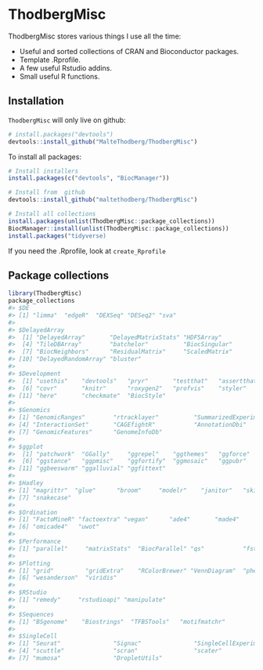 
<!-- README.md is generated from README.Rmd. Please edit that file -->

# ThodbergMisc

<!-- badges: start -->
<!-- badges: end -->

ThodbergMisc stores various things I use all the time:

- Useful and sorted collections of CRAN and Bioconductor packages.
- Template .Rprofile.
- A few useful Rstudio addins.
- Small useful R functions.

## Installation

`ThodbergMisc` will only live on github:

``` r
# install.packages("devtools")
devtools::install_github("MalteThodberg/ThodbergMisc")
```

To install all packages:

``` r
# Install installers
install.packages(c("devtools", "BiocManager"))

# Install from  github
devtools::install_github("maltethodberg/ThodbergMisc")

# Install all collections
install.packages(unlist(ThodbergMisc::package_collections))
BiocManager::install(unlist(ThodbergMisc::package_collections))
install.packages("tidyverse)
```

If you need the .Rprofile, look at `create_Rprofile`

## Package collections

``` r
library(ThodbergMisc)
package_collections
#> $DE
#> [1] "limma"  "edgeR"  "DEXSeq" "DESeq2" "sva"   
#> 
#> $DelayedArray
#>  [1] "DelayedArray"       "DelayedMatrixStats" "HDF5Array"         
#>  [4] "TileDBArray"        "batchelor"          "BiocSingular"      
#>  [7] "BiocNeighbors"      "ResidualMatrix"     "ScaledMatrix"      
#> [10] "DelayedRandomArray" "bluster"           
#> 
#> $Development
#>  [1] "usethis"    "devtools"   "pryr"       "testthat"   "assertthat"
#>  [6] "covr"       "knitr"      "roxygen2"   "profvis"    "styler"    
#> [11] "here"       "checkmate"  "BiocStyle" 
#> 
#> $Genomics
#> [1] "GenomicRanges"        "rtracklayer"          "SummarizedExperiment"
#> [4] "InteractionSet"       "CAGEfightR"           "AnnotationDbi"       
#> [7] "GenomicFeatures"      "GenomeInfoDb"        
#> 
#> $ggplot
#>  [1] "patchwork"  "GGally"     "ggrepel"    "ggthemes"   "ggforce"   
#>  [6] "ggstance"   "ggpmisc"    "ggfortify"  "ggmosaic"   "ggpubr"    
#> [11] "ggbeeswarm" "ggalluvial" "ggfittext" 
#> 
#> $Hadley
#> [1] "magrittr"  "glue"      "broom"     "modelr"    "janitor"   "skimr"    
#> [7] "snakecase"
#> 
#> $Ordination
#> [1] "FactoMineR" "factoextra" "vegan"      "ade4"       "made4"     
#> [6] "omicade4"   "uwot"      
#> 
#> $Performance
#> [1] "parallel"     "matrixStats"  "BiocParallel" "qs"           "fst"         
#> 
#> $Plotting
#> [1] "grid"         "gridExtra"    "RColorBrewer" "VennDiagram"  "pheatmap"    
#> [6] "wesanderson"  "viridis"     
#> 
#> $RStudio
#> [1] "remedy"     "rstudioapi" "manipulate"
#> 
#> $Sequences
#> [1] "BSgenome"    "Biostrings"  "TFBSTools"   "motifmatchr"
#> 
#> $SingleCell
#> [1] "Seurat"               "Signac"               "SingleCellExperiment"
#> [4] "scuttle"              "scran"                "scater"              
#> [7] "mumosa"               "DropletUtils"
```
